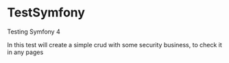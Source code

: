 # TestSymfony
Testing Symfony 4

In this test will create a simple crud with some security business, to check it in any pages 
